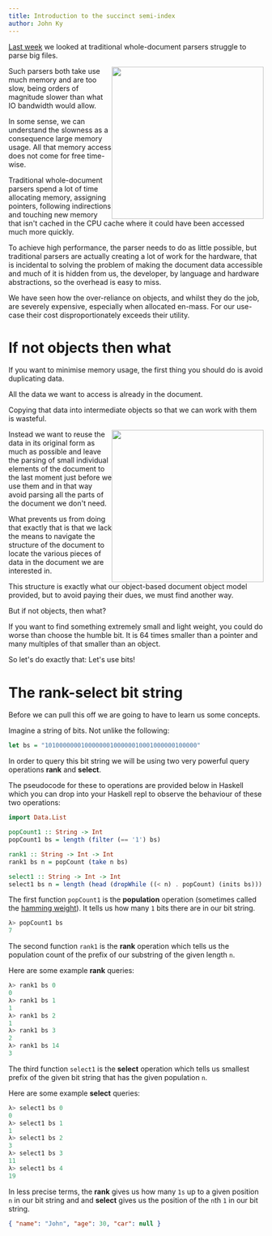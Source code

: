 ```yaml
---
title: Introduction to the succinct semi-index
author: John Ky
---
```


[Last week](../posts/2018-07-25-problem-of-parsing-large-datasets.html) we
looked at traditional whole-document parsers struggle to parse
big files.

<img style="float: right; height: 300px; width: 300px;" src="/images/golden-toilet.png">
Such parsers both take use much memory and are too slow, being orders of
magnitude slower than what IO bandwidth would allow.

In some sense, we can understand the slowness as a consequence large memory usage.
All that memory access does not come for free time-wise.

Traditional whole-document parsers spend a lot of time allocating memory, assigning
pointers, following indirections and touching new memory that isn't cached
in the CPU cache where it could have been accessed much more quickly.

To achieve high performance, the parser needs to do as little possible, but
traditional parsers are actually creating a lot of work for the hardware,
that is incidental to solving the problem of making the document data accessible
and much of it is hidden from us, the developer, by language and hardware
abstractions, so the overhead is easy to miss.

We have seen how the over-reliance on objects, and whilst they do the job,
are severely expensive, especially when allocated en-mass.  For our use-case
their cost disproportionately exceeds their utility.

# If not objects then what

If you want to minimise memory usage, the first thing you should do is avoid
duplicating data.

All the data we want to access is already in the document.

Copying that data into intermediate objects so that we can work with them
is wasteful.

<img style="float: right; height: 300px; width: 300px;" src="/images/bits-in-perspective.jpg">
Instead we want to reuse the data in its original form as much as possible
and leave the parsing of small individual elements of the document to
the last moment just before we use them and in that way avoid parsing all
the parts of the document we don't need.

What prevents us from doing that exactly that is that we lack the means
to navigate the structure of the document to locate the various pieces
of data in the document we are interested in.

This structure is exactly what our object-based document object model
provided, but to avoid paying their dues, we must find another way.

But if not objects, then what?

If you want to find something extremely small and light weight, you could do
worse than choose the humble bit.  It is 64 times smaller than a pointer
and many multiples of that smaller than an object.

So let's do exactly that: Let's use bits!

# The rank-select bit string

Before we can pull this off we are going to have to learn us some concepts.

Imagine a string of bits.  Not unlike the following:

```haskell
let bs = "101000000010000000100000010001000000100000"
```

In order to query this bit string we will be using two very powerful
query operations **rank** and **select**.

The pseudocode for these to operations are provided below in Haskell which
you can drop into your Haskell repl to observe the behaviour of these two
operations:

```haskell
import Data.List

popCount1 :: String -> Int
popCount1 bs = length (filter (== '1') bs)

rank1 :: String -> Int -> Int
rank1 bs n = popCount (take n bs)

select1 :: String -> Int -> Int
select1 bs n = length (head (dropWhile ((< n) . popCount) (inits bs)))
```

The first function `popCount1` is the **population** operation (sometimes called the
[hamming weight](https://en.wikipedia.org/wiki/Hamming_weight)).
It tells us how many `1` bits there are in our bit string.

```haskell
λ> popCount1 bs
7
```

The second function `rank1` is the **rank** operation which tells us the population count of
the prefix of our substring of the given length `n`.

Here are some example **rank** queries:

```haskell
λ> rank1 bs 0
0
λ> rank1 bs 1
1
λ> rank1 bs 2
1
λ> rank1 bs 3
2
λ> rank1 bs 14
3
```

The third function `select1` is the **select** operation which tells us smallest prefix of the given
bit string that has the given population `n`.

Here are some example **select** queries:

```haskell
λ> select1 bs 0
0
λ> select1 bs 1
1
λ> select1 bs 2
3
λ> select1 bs 3
11
λ> select1 bs 4
19
```

In less precise terms, the **rank** gives us how many `1s` up to a given position `n`
in our bit string and and **select** gives us the position of the `n`th `1` in our
bit string.

```json
{ "name": "John", "age": 30, "car": null }
```
